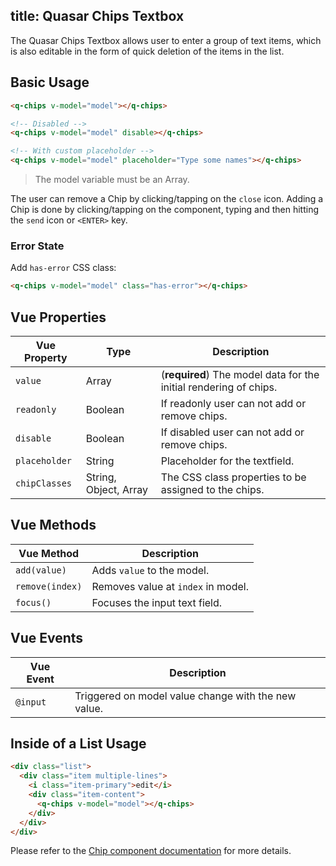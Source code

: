 title: Quasar Chips Textbox
---
The Quasar Chips Textbox allows user to enter a group of text items, which is also editable in the form of quick deletion of the items in the list.

<input type="hidden" data-fullpage-demo="form/text-input/chips">

## Basic Usage

``` html
<q-chips v-model="model"></q-chips>

<!-- Disabled -->
<q-chips v-model="model" disable></q-chips>

<!-- With custom placeholder -->
<q-chips v-model="model" placeholder="Type some names"></q-chips>
```

> The model variable must be an Array.

The user can remove a Chip by clicking/tapping on the `close` icon. Adding a Chip is done by clicking/tapping on the component, typing and then hitting the `send` icon or `<ENTER>` key.

### Error State
Add `has-error` CSS class:
``` html
<q-chips v-model="model" class="has-error"></q-chips>
```

## Vue Properties
| Vue Property | Type | Description |
| --- | --- | --- |
| `value` | Array | (**required**) The model data for the initial rendering of chips. |
| `readonly` | Boolean | If readonly user can not add or remove chips. |
| `disable` | Boolean | If disabled user can not add or remove chips. |
| `placeholder` | String | Placeholder for the textfield. |
| `chipClasses` | String, Object, Array | The CSS class properties to be assigned to the chips. |

## Vue Methods
| Vue Method | Description |
| --- | --- |
| `add(value)` | Adds `value` to the model. |
| `remove(index)` | Removes value at `index` in model. |
| `focus()` | Focuses the input text field. |

## Vue Events
| Vue Event | Description |
| --- | --- |
| `@input` | Triggered on model value change with the new value. |

## Inside of a List Usage
``` html
<div class="list">
  <div class="item multiple-lines">
    <i class="item-primary">edit</i>
    <div class="item-content">
      <q-chips v-model="model"></q-chips>
    </div>
  </div>
</div>
```

Please refer to the [Chip component documentation](/component/chip.html) for more details. 
